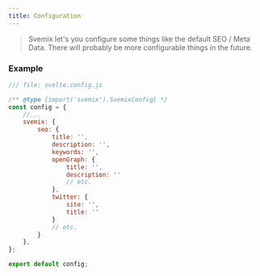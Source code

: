 ```yaml
---
title: Configuration
---
```


> Svemix let's you configure some things like the default SEO / Meta Data. There will probably be more configurable things in the future.

### Example

```js
/// file: svelte.config.js

/** @type {import('svemix').SvemixConfig} */
const config = {
	//...
	svemix: {
		seo: {
			title: '',
			description: '',
			keywords: '',
			openGraph: {
				title: '',
				description: ''
				// etc.
			},
			twitter: {
				site: '',
				title: ''
			}
			// etc.
		}
	},
};

export default config;
```
